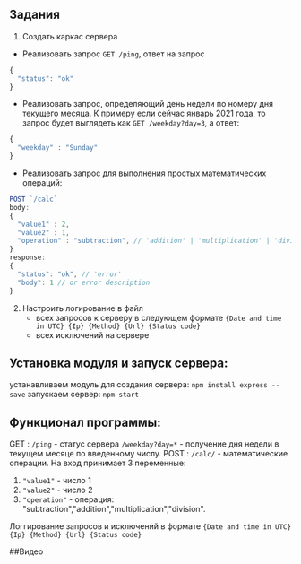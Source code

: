 ## Задания

1. Создать каркас сервера
  - Реализовать запрос `GET /ping`, ответ на запрос
  ```js
  {
    "status": "ok"
  }
  ```
  - Реализовать запрос, определяющий день недели по номеру дня текущего месяца. К примеру если сейчас январь 2021 года, то запрос будет выглядеть как `GET /weekday?day=3`, а ответ:
  ```js
  {
    "weekday" : "Sunday"
  }
  ``` 
  - Реализовать запрос для выполнения простых математических операций:
  ```js
  POST `/calc`
  body:
  {
    "value1" : 2,
    "value2" : 1,
    "operation" : "subtraction", // 'addition' | 'multiplication' | 'division'
  }
  response:
  {
    "status": "ok", // 'error'
    "body": 1 // or error description 
  }
  ```
2. Настроить логирование в файл
    - всех запросов к серверу в следующем формате `{Date and time in UTC} {Ip} {Method} {Url} {Status code}`
    - всех исключений на сервере
## Установка модуля и запуск сервера:
устанавливаем модуль для создания сервера: `npm install express --save`
запускаем сервер: `npm start`
## Функционал программы:
GET :
`/ping` -  статус сервера
`/weekday?day=*` - получение дня недели в текущем месяце по введенному  числу.
POST :
`/calc/` - математические операции. На вход принимает 3 переменные:
  1. `"value1"` - число 1
  2. `"value2"` - число 2
  3. `"operation"` - операция: "subtraction","addition","multiplication","division".       

Логгирование запросов и исключений в формате `{Date and time in UTC} {Ip} {Method} {Url} {Status code}`

##Видео 
